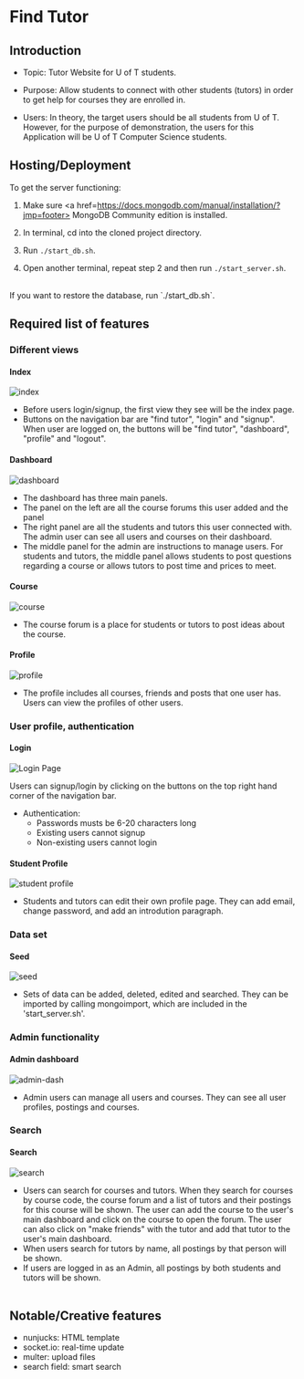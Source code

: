 # Find Tutor

## Introduction

* Topic: Tutor Website for U of T students.

* Purpose: Allow students to connect with other students (tutors) in order to get help for courses they are enrolled in.

* Users: In theory, the target users should be all students from U of T. However, for the purpose of demonstration, the users for this Application will be U of T Computer Science students.

## Hosting/Deployment

To get the server functioning:

1. Make sure <a href=https://docs.mongodb.com/manual/installation/?jmp=footer> MongoDB Community edition</a> is installed.

2. In terminal, cd into the cloned project directory.

3. Run `./start_db.sh`.

4. Open another terminal, repeat step 2 and then run `./start_server.sh`.

<br>
If you want to restore the database, run `./start_db.sh`.

## Required list of features

### Different views
#### Index
![index](proposal/screenshots/index.PNG)

* Before users login/signup, the first view they see will be the index page. 
* Buttons on the navigation bar are "find tutor", "login" and "signup". When user are logged on, the buttons will be "find tutor", "dashboard", "profile" and "logout".

#### Dashboard
![dashboard](proposal/screenshots/student-dash.PNG)

* The dashboard has three main panels. 
* The panel on the left are all the course forums this user added and the panel 
* The right panel are all the students and tutors this user connected with. The admin user can see all users and courses on their dashboard.
* The middle panel for the admin are instructions to manage users. For students and tutors, the middle panel allows students to post questions regarding a course or allows tutors to post time and prices to meet.

#### Course
![course](proposal/screenshots/course.PNG)

* The course forum is a place for students or tutors to post ideas about the course.

#### Profile
![profile](proposal/screenshots/profile.PNG)

* The profile includes all courses, friends and posts that one user has. Users can view the profiles of other users.

### User profile, authentication
#### Login
![Login Page](proposal/screenshots/login.PNG)

Users can signup/login by clicking on the buttons on the top right hand corner of the navigation bar.

* Authentication:
  * Passwords musts be 6-20 characters long
  * Existing users cannot signup
  * Non-existing users cannot login

#### Student Profile
![student profile](proposal/screenshots/profile1.PNG)

* Students and tutors can edit their own profile page. They can add email, change password, and add an introdution paragraph.

### Data set
#### Seed
![seed](proposal/screenshots/seeds.PNG)

* Sets of data can be added, deleted, edited and searched. They can be imported by calling mongoimport, which are included in the 'start_server.sh'.

### Admin functionality
#### Admin dashboard
![admin-dash](proposal/screenshots/admin-dash.PNG)

* Admin users can manage all users and courses. They can see all user profiles, postings and courses.

### Search
#### Search
![search](proposal/screenshots/search.PNG)

* Users can search for courses and tutors. When they search for courses by course code, the course forum and a list of tutors and their postings for this course will be shown. The user can add the course to the user's main dashboard and click on the course to open the forum. The user can also click on "make friends" with the tutor and add that tutor to the user's main dashboard.
* When users search for tutors by name, all postings by that person will be shown.
* If users are logged in as an Admin, all postings by both students and tutors will be shown.
<br><br>

## Notable/Creative features

* nunjucks: HTML template
* socket.io: real-time update
* multer: upload files
* search field: smart search 
